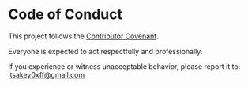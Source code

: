 # Code of Conduct

This project follows the [Contributor Covenant](https://www.contributor-covenant.org/).

Everyone is expected to act respectfully and professionally.

If you experience or witness unacceptable behavior, please report it to: itsakey0xff@gmail.com
